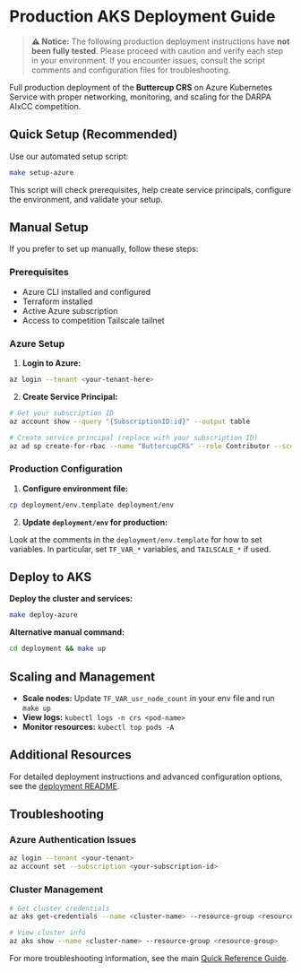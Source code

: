 # Production AKS Deployment Guide

> **⚠️ Notice:**
> The following production deployment instructions have **not been fully tested**.
> Please proceed with caution and verify each step in your environment.
> If you encounter issues, consult the script comments and configuration files for troubleshooting.

Full production deployment of the **Buttercup CRS** on Azure Kubernetes Service with proper networking, monitoring, and scaling for the DARPA AIxCC competition.

## Quick Setup (Recommended)

Use our automated setup script:

```bash
make setup-azure
```

This script will check prerequisites, help create service principals, configure the environment, and validate your setup.

## Manual Setup

If you prefer to set up manually, follow these steps:

### Prerequisites

- Azure CLI installed and configured
- Terraform installed
- Active Azure subscription
- Access to competition Tailscale tailnet

### Azure Setup

1. **Login to Azure:**

```bash
az login --tenant <your-tenant-here>
```

2. **Create Service Principal:**

```bash
# Get your subscription ID
az account show --query "{SubscriptionID:id}" --output table

# Create service principal (replace with your subscription ID)
az ad sp create-for-rbac --name "ButtercupCRS" --role Contributor --scopes /subscriptions/<YOUR-SUBSCRIPTION-ID>
```

### Production Configuration

1. **Configure environment file:**

```bash
cp deployment/env.template deployment/env
```

2. **Update `deployment/env` for production:**

Look at the comments in the `deployment/env.template` for how to set variables.
In particular, set `TF_VAR_*` variables, and `TAILSCALE_*` if used.

## Deploy to AKS

**Deploy the cluster and services:**

```bash
make deploy-azure
```

**Alternative manual command:**

```bash
cd deployment && make up
```

## Scaling and Management

- **Scale nodes:** Update `TF_VAR_usr_node_count` in your env file and run `make up`
- **View logs:** `kubectl logs -n crs <pod-name>`
- **Monitor resources:** `kubectl top pods -A`

## Additional Resources

For detailed deployment instructions and advanced configuration options, see the [deployment README](deployment/README.md).

## Troubleshooting

### Azure Authentication Issues

```bash
az login --tenant <your-tenant>
az account set --subscription <your-subscription-id>
```

### Cluster Management

```bash
# Get cluster credentials
az aks get-credentials --name <cluster-name> --resource-group <resource-group>

# View cluster info
az aks show --name <cluster-name> --resource-group <resource-group>
```

For more troubleshooting information, see the main [Quick Reference Guide](QUICK_REFERENCE.md).
